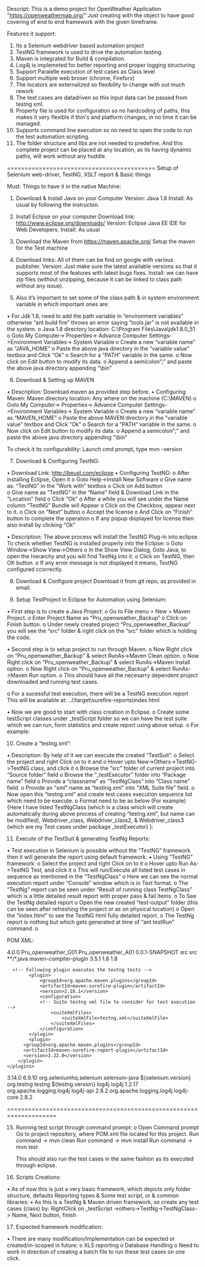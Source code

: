 
Descript: This is a demo project for OpenWeather Application "https://openweathermap.org/"
Just creating with the object to have good covering of end to end framework with the given timeframe.

Features it support:
1) Its a Selenium webdriver based automation project
2) TestNG framework is used to drive the automation testing.
3) Maven is integrated for Build & compilation.
4) Log4j is implemeted for better reporting and proper logging structuring
5) Support Paralelle execution of test cases as Class level
6) Support multiple web broser (chrome, Fireforx)
7) The locators are externalized so flexibility to change with out much rework
8) The test cases are datadriven so this input data can be passed from testng xml.
9) Property file is used for configuration so no hardcoding of paths, this makes it very flexible if thin's and platform changes, in no time it can be managed.
10) Supports command line execution so no need to open the code to run the test automation scripting.
11) The folder structure and libs are not needed to predefine. And this complete project can be placed at any location, as its having dynamic paths, will work without any huddle.

==========================================
Setup of Selenium web-driver, TestNG, XSLT report & Basic things

Must: Things to have it in the native Machine:

1.	Download & Install Java on your Computer
Version: Java 1.8
Install:  As usual by following the instructon.

2.	Install Eclipse on your computer 
Download link: http://www.eclipse.org/downloads/
Version: Eclipse Java EE IDE for Web Developers.
Install: As usual

3.	Download the Maven from https://maven.apache.org/
Setup the maven for the Test machine

4.  Download links: All of them can be find on google with various publisher. 
Version: Just make sure the latest available versions so that it supports most of the features with latest bugs fixes.
Install: we can have zip files (without unzipping, because it can be linked to class path without any issue).


5.	Also it’s important to set some of the class path & in system environment variable in which important ones are:

•	For Jdk 1.8, need to add the path variable in “environment variables” otherwise “ant build fire” throws an error saying “tools.jar” is not available in the system.
o	Java 1.8 directory location: C:\Program Files\Java\jdk1.8.0_51
o	Goto My Computer-> Properties-> Advance Computer Settings->Environment Variables-> System Variable 
o	Create a new “variable name” as “JAVA_HOME”
o	Paste the above java directory in the “variable value” textbox and Click “Ok”
o	Search for a “PATH” variable in the same. 
o	Now click on Edit button to modify its data.
o	Append a semicolon”;” and paste the above java directory appending “\bin”



6.	Download & Setting up MAVEN

•	Description: Download maven as provided step before.
•	Configuring Maven:
	Maven directory location: Any where on the machine (C:\MAVEN\)
o	Goto My Computer-> Properties-> Advance Computer Settings->Environment Variables-> System Variable 
o	Create a new “variable name” as “MAVEN_HOME”
o	Paste the above MAVEN directory in the “variable value” textbox and Click “Ok”
o	Search for a “PATH” variable in the same. 
o	Now click on Edit button to modify its data.
o	Append a semicolon”;” and paste the above java directory appending “\bin”

To check it its configurability: Launch cmd prompt, type mvn -version


7.	Download & Configuring TestNG: 

•	Download Link: http://beust.com/eclipse
•	Configuring TestNG:
o	After installing Eclipse, Open it
o	Goto Help->Install New Software
o	Give name as: “TestNG” in the “Work with” textbox
o	Click on Add button                
o	Give name as “TestNG” in the “Name” field & Download Link in the “Location” field
o	Click “Ok”
o	After a while you will see under the Name column “TestNG”  Bundle will Appear
o	Click on the Checkbox, appear next to it.
o	Click on “Next”  button 
o	Accept the license
o	And Click on “Finish” button to complete the operation
o	If any popup displayed for license then also install by clicking “Ok”

•	Description: The above process will install the TestNG Plug-in into eclipse. To check whether  TestNG  is installed properly into the Eclipse:
o	Goto  Window->Show View->Others
o	In the Show View Dialog, Goto Java, to open the hierarchy and you will find TestNg into it.
o	Click on TestNG, then OK button.
o	If any error message is not displayed it means, TestNG configured ccorrectly.



8.	Download & Configure project
Download it from git repo, as provided in email.

9.	Setup TestProject in Eclipse for Automation using Selenium:

•	First step is to create a Java Project:
o	Go to File menu > New > Maven Project.
o	Enter Project Name as “Pru_openweather_Backup”
o	Click on Finish button.
o	Under newly created project “Pru_openweather_Backup” you will see the “src“ folder & right click on the “src” folder which is holding the code.

•	Second step is to setup project to run through Maven.
o	Now Right click on “Pru_openweather_Backup” & select RunAs->Maven Clean option.
o	Now Right click on “Pru_openweather_Backup” & select RunAs->Maven Install option.
o	Now Right click on “Pru_openweather_Backup” & select RunAs->Maven Run option.
o	This should have all the necesarry dependent project downloaded and running test cases.

o	For a sucessful test execution, there will be a TestNG execution report
	This will be available at: ..//target\surefire-reports\index.html

•	Now we are good to start with class creation in Eclipse.
o	Create some testScript classes under _testScript folder so we can have the test suite which we can run, form statistics and create report using above setup.
o	For example:


10.	Create a “testng.xml”:

•	Description: By help of it we can execute the created “TestSuit”.
o	Select the project and right Click on to it and 
o	Hover upto New->Others->TestNG->TestNG class, and click it
o	Browse the “src” folder of current project into “Source folder” field
o	Browse the “_testExecutor” folder into “Package name” field
o	Provide a “classname” as “TestNgClass” into “Class name” field.
o	Provide an “xml” name as “testing.xml” into “XML Suite file” field.
o	Now open this “testng.xml” and create test cases execution sequence list which need to be execute.
o	Format need to be as below (For example) {Here I have listed TestNgClass (which is a class which will create automatically during above process of creating “testng.xml”, but name can be modified), Webdriver_class, Webdriver_class2, & Webdriver_class3 (which are my Test cases under package _testExecutor) }:


<!DOCTYPE suite SYSTEM "http://testng.org/testng-1.0.dtd" >
<suite name="Regression suite 1" verbose="1"  parallel ="classes" thread-count="1">
<parameter name="BrowserType"  value="Chrome"/>
  <test name="Test1">
    <classes>
      <class name="main.testScripts.Test1"/>
    </classes>
  </test>
    <test name="Test2" >
    <classes>
      <class name="main.testScripts.Test2"/>
       <parameter name="Param1" value="abcde"/> 
    </classes>
  </test>
    <test name="Test3" >
    <classes>
      <class name="main.testScripts.Test3"/>
       <parameter name="Param1" value="Mumbai"/> 
    </classes>
  </test>
    <test name="Test4" >
    <classes>
      <class name="main.testScripts.Test4"/>
    </classes>
 </test>
</suite>


11.	Execute of the TestSuit & generating TestNg Reports:

•	Test execution in Selenium is possible without the “TestNG” framework then it will generate the report using default framework.
•	Using “TestNG” framework:
o	Select the project and right Click on to it 
o	Hover upto Run As->TestNG Test, and click it
o	This will run/Execute all listed test cases in sequence as mentioned in the “TestNgClass”
o	Here we can see the normal execution report under “Console” window which is in Text format.
o	The “TestNg” report can be seen under “Result of running class TestNgClass” which is a little detailed result report with proper pass & fail items.
o	To See the TestNg detailed report
o	Open the new created “test-output” folder (this can be seen after refreshing the project or as on physical location)
o	Open the “index.html” to see the TestNG html fully detailed report.
o	The TestNg report is nothing but which gets generated at time of “ant testRun” command.
o	

POM XML: 

<project xmlns="http://maven.apache.org/POM/4.0.0" xmlns:xsi="http://www.w3.org/2001/XMLSchema-instance" xsi:schemaLocation="http://maven.apache.org/POM/4.0.0 http://maven.apache.org/xsd/maven-4.0.0.xsd">
  <modelVersion>4.0.0</modelVersion>
  <groupId>Pru_openweather_G01</groupId>
  <artifactId>Pru_openweather_A01</artifactId>
  <version>0.0.1-SNAPSHOT</version>
  <build>
    <sourceDirectory>src</sourceDirectory>
    <resources>
      <resource>
        <directory>src</directory>
        <excludes>
          <exclude>**/*.java</exclude>
        </excludes>
      </resource>
    </resources>
    <plugins>
      <plugin>
        <artifactId>maven-compiler-plugin</artifactId>
        <version>3.5.1</version>
        <configuration>
          <source>1.8</source>
          <target>1.8</target>
        </configuration>
      </plugin>
      
      <!-- Following plugin executes the testng tests -->
			<plugin>
				<groupId>org.apache.maven.plugins</groupId>
				<artifactId>maven-surefire-plugin</artifactId>
				<version>2.18.1</version>
				<configuration>
				<!-- Suite testng xml file to consider for test execution -->
					<suiteXmlFiles>
						<suiteXmlFile>testng.xml</suiteXmlFile>
					</suiteXmlFiles>
				</configuration>
			</plugin>
			<plugin>
          <groupId>org.apache.maven.plugins</groupId>
          <artifactId>maven-surefire-report-plugin</artifactId>
          <version>2.22.0</version>
        </plugin>
    </plugins>
  </build>
  <!-- Add Following Lines in Your POM File -->
	<properties>
		<selenium.version>3.14.0</selenium.version>
		<testng.version>6.9.10</testng.version>
	</properties>
	<dependencies>
		<dependency>
			<groupId>org.seleniumhq.selenium</groupId>
			<artifactId>selenium-java</artifactId>
			<version>${selenium.version}</version>
		</dependency>
		<dependency>
			<groupId>org.testng</groupId>
			<artifactId>testng</artifactId>
			<version>${testng.version}</version>
		</dependency>
		<dependency>
			<groupId>log4j</groupId>
			<artifactId>log4j</artifactId>
			<version>1.2.17</version>
		</dependency>
		<dependency>
			<groupId>org.apache.logging.log4j</groupId>
			<artifactId>log4j-api</artifactId>
			<version>2.8.2</version>
		</dependency>
		<dependency>
			<groupId>org.apache.logging.log4j</groupId>
			<artifactId>log4j-core</artifactId>
			<version>2.8.2</version>
		</dependency>
	</dependencies>
</project>

 
====================================================================

15. Running test script through command prompt:
o	Open Command prompt
	Go to project repository, where POM.xml file located for this project.
	Run command -> mvn clean
	Run command -> mvn install
	Run command -> mvn test
	
	This should also run the test cases in the same fashion as its executed through eclipse.


16.	 Scripts Creations:

•	As of now this is just a very basic framework, which depicts only folder structure, defaults Reporting types & Some test script, or & common libraries:
•	As this is a TestNg & Maven driven framework, so create any test cases (class) by: RightClick on _testScript ->others->TestNg->TestNgClass-> Name, Next button, finish


17.	 Expected framework modification:

•	There are many modification/Implementation can be expected or created/in-scoped in future:
o	XLS reporting
o	Database Handling
o	Need to work in direction of creating a batch file to run these test cases on one click.
